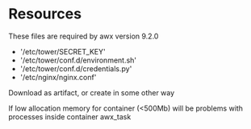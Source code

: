 # Resources
These files are required by awx version 9.2.0

- '/etc/tower/SECRET_KEY'
- '/etc/tower/conf.d/environment.sh'
- '/etc/tower/conf.d/credentials.py'
- '/etc/nginx/nginx.conf'

Download as artifact, or create in some other way


If low allocation memory for container (<500Mb) will be problems with processes inside container awx_task